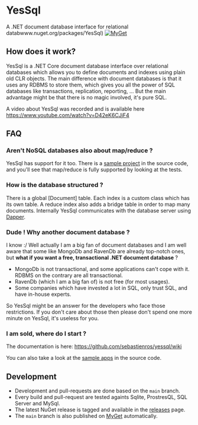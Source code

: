 YesSql
=============

A .NET document database interface for relational databwww.nuget.org/packages/YesSql)
[![MyGet](https://img.shields.io/myget/yessql/vpre/yessql.svg?label=MyGet)](https://www.myget.org/feed/yessql/package/nuget/yessql)

How does it work?
-------------------

YesSql is a .NET Core document database interface over relational databases which allows you to define documents and indexes using plain old CLR objects. The main difference
with document databases is that it uses any RDBMS to store them, which gives you all the power of SQL databases
like transactions, replication, reporting, ... But the main advantage might be that there is no magic involved, it's pure SQL.

A video about YesSql was recorded and is available here https://www.youtube.com/watch?v=D42eK6CJjF4 

FAQ
-------------------

### Aren't NoSQL databases also about map/reduce ?

YesSql has support for it too. There is a [sample project](https://github.com/sebastienros/yessql/tree/master/samples/YesSql.Samples.Hi) in the source code, and you'll see that map/reduce is fully supported by looking at the tests.

### How is the database structured ?

There is a global [Document] table. Each index is a custom class which has its own table. A reduce index also adds a bridge table in order to map many documents. 
Internally YesSql communicates with the database server using [Dapper](https://github.com/StackExchange/dapper-dot-net).

### Dude ! Why another document database ?

I know :/ Well actually I am a big fan of document databases and I am well aware that some like MongoDb and RavenDb are already top-notch ones, but __what if you want a free, transactional .NET document database__ ?

* MongoDb is not transactional, and some applications can't cope with it. RDBMS on the contrary are all transactional. 
* RavenDb (which I am a big fan of) is not free (for most usages). 
* Some companies which have invested a lot in SQL, only trust SQL, and have in-house experts.

So YesSql might be an answer for the developers who face those restrictions. If you don't care about those then please don't spend one more minute on YesSql, it's useless for you.

### I am sold, where do I start ?

The documentation is here: https://github.com/sebastienros/yessql/wiki

You can also take a look at the [sample apps](https://github.com/sebastienros/yessql/tree/master/samples) in the source code.

Development
-------------------

- Development and pull-requests are done based on the `main` branch.
- Every build and pull-request are tested againts Sqlite, ProstresQL, SQL Server and MySql.
- The latest NuGet release is tagged and available in the [releases](https://github.com/sebastienros/yessql/releases) page.
- The `main` branch is also published on [MyGet](https://www.myget.org/feed/yessql/package/nuget/yessql) automatically.
